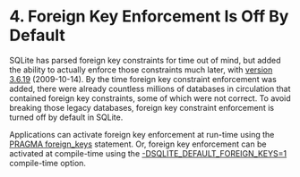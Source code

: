 # 4\. Foreign Key Enforcement Is Off By Default


SQLite has parsed foreign key constraints for time out of mind,
but added the ability to actually enforce those constraints much later,
with [version 3\.6\.19](releaselog/3_6_19.html) (2009\-10\-14\). By the time foreign key constraint
enforcement was added, there were already countless millions of databases
in circulation that contained foreign key constraints, some of which
were not correct. To avoid breaking those legacy databases, foreign key
constraint enforcement is turned off by default in SQLite.



Applications can activate foreign key enforcement at run\-time using
the [PRAGMA foreign\_keys](pragma.html#pragma_foreign_keys) statement. Or, foreign key enforcement can
be activated at compile\-time using the
[\-DSQLITE\_DEFAULT\_FOREIGN\_KEYS\=1](compile.html#default_foreign_keys) compile\-time option.



